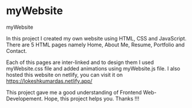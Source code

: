 # myWebsite
myWebsite

In this project I created my own website using HTML, CSS and JavaScript. There are 5 HTML pages namely Home, About Me, Resume, Portfolio and Contact.  

Each of this pages are inter-linked and to design them I used myWebsite.css file and added animations using myWebsite.js file. 
I also hosted this website on netlify, you can visit it on https://lokeshkumardas.netlify.app/

This project gave me a good understanding of Frontend Web-Developement.
Hope, this project helps you.
Thanks !!!
